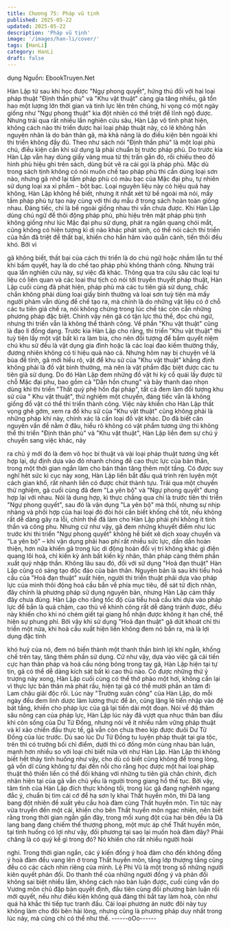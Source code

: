 ```yaml
---
title: Chương 75: Pháp vũ tịnh
published: 2025-05-22
updated: 2025-05-22
description: 'Pháp vũ tịnh'
image: '/images/han-li/cover/'
tags: [HanLi]
category: HanLi
draft: false
---
```


dụng
Nguồn: EbookTruyen.Net

Hàn Lập từ sau khi học được "Ngự phong quyết", hứng thú đối
với hai loại pháp thuật "Định thần phù" và "Khu vật thuật" càng gia
tăng nhiều, gã tổn hao một lượng lớn thời gian và tinh lực lên trên
chúng, hi vọng có một ngày giống như "Ngự phong thuật" kia đột
nhiên có thể triệt để lĩnh ngộ được.
Nhưng trải qua rất nhiều lần nghiên cứu sâu, Hàn Lập vô tình
phát hiện, không cách nào thi triển được hai loại pháp thuật này,
có lẽ không hẳn nguyên nhân là do bản thân gã, mà khả năng là
do điều kiện bên ngoài khi thi triển không đầy đủ.
Theo như sách nói "Định thần phù" là một loại phù chú, điều kiện
cần khi sử dụng là phải chuẩn bị trước pháp phù. Do trước kia
Hàn Lập vẫn hay dùng giấy vàng mua từ thị trấn gần đó, rồi chiếu
theo đồ hình phù hiệu ghi trên sách, dùng bút vẽ ra cái gọi là pháp
phù.
Mặc dù trong sách tịnh không có nói muốn chế tạo pháp phù thì
cần dùng loại sơn nào, nhưng gã nhớ lại tấm pháp phù có màu
bạc của Mặc đại phu, tự nhiên sử dụng loại xa xỉ phẩm - bột bạc.
Loại nguyên liệu này có hiệu quả hay không, Hàn Lập không hề
biết, nhưng ít nhất xét từ bề ngoài mà nói, mấy tấm pháp phù tự
tạo này cùng với thí dụ mẫu ở trong sách hoàn toàn giống nhau.
Đáng tiếc, chỉ là bề ngoài giống nhau thì vẫn chưa được.
Khi Hàn Lập dùng chú ngữ để thôi động pháp phù, phù hiệu trên
mặt pháp phù tịnh không giống như lúc Mặc đại phu sử dụng,
phát ra ngân quang chói mắt, cũng không có hiện tượng kì dị nào
khác phát sinh, có thể nói cách thi triển của hắn đã triệt để thất
bại, khiến cho hắn hãm vào quẫn cảnh, tiến thối đều khó. Bởi vì

gã không biết, thất bại của cách thi triển là do chú ngữ hoặc nhầm
lẫn tư thế khi bấm quyết, hay là do chế tạo pháp phù không thành
công.
Nhưng trải qua lần nghiên cứu này, sự việc đã khác.
Thông qua tra cứu sâu các loại tư liệu có liên quan và các loai thư
tịch có nói tới truyền thuyết pháp thuật, Hàn Lập cuối cùng đã
phát hiện, pháp phù mà các tu tiên giả sử dụng, chắc chắn không
phải dùng loại giấy bình thường và loại sơn tuỳ tiện mà mấy
người phàm vẫn dùng để chế tạo ra, mà chính là do những vật
liệu có ở chỗ các tu tiên giả chế ra, nói không chừng trong lúc chế
tác còn cần những phương pháp đặc biệt. Chính vậy nên gã có
tận lực thủ thế, đọc chú ngữ, nhưng thi triển vẫn là không thể
thành công.
Về phần "Khu vật thuật" cũng là đạo lí đồng dạng.
Trước kia Hàn Lập cho rằng, thi triển "Khu vật thuật" thì tuỳ tiện
lấy một vật bất kì ra làm bia, cho nên đối tượng để bấm quyết
niệm chú khu sử đều là vật dụng gia đình hoặc là các loại đao
kiếm thường thấy, đương nhiên không có tí hiệu quả nào cả.
Nhưng hôm nay bị chuyện về lá bùa đề tỉnh, gã mới hiểu rõ, vật
để khu sử của "Khu vật thuật" khẳng định không phải là đồ vật
bình thường, mà nên là vật phẩm đặc biệt được các tu tiên giả sử
dụng.
Do đó Hàn Lập đem những đồ vật hi kỳ cổ quái lấy được từ chỗ
Mặc đại phu, bao gồm cả "Dẫn hồn chung" và bảy thanh dao
nhọn dùng khi thi triển "Thất quỷ phệ hồn đại pháp", tất cả đem
làm đối tượng khu sử của " Khu vật thuật", thử nghiệm một
chuyến, đáng tiếc vẫn là không giống đồ vật có thể thi triển thành
công. Việc này khiến cho Hàn Lập thất vọng ghê gớm, xem ra đồ
khu sử của "Khu vật thuật" cũng không phải là những pháp khí
này, chính xác là cần loại đồ vật khác.
Do đã biết căn nguyên vấn đề nằm ở đâu, hiểu rõ không có vật
phẩm tương ứng thì không thể thi triển "Định thân phù" và "Khu
vật thuật", Hàn Lập liền đem sự chú ý chuyển sang việc khác, nảy

ra chủ ý mới đó là đem võ học bí thuật và vài loại pháp thuật
tương ứng kết hợp lại, dự định dựa vào đó nhanh chóng đề cao
thực lực của bản thân, trong một thời gian ngắn làm cho bản thân
tăng thêm một tầng.
Có được suy nghĩ hêt sức kì cục này xong, Hàn Lập liền bắt đầu
quá trình rèn luyện một cách gian khổ, rất nhanh liền có được
chút thành tựu.
Trải qua một chuyến thử nghiệm, gã cuối cùng đã đem "La yên
bộ" và "Ngự phong quyết" dung hợp lại với nhau.
Nói là dung hợp, kì thực chẳng qua chỉ là trước tiên thi triển "Ngự
phong quyết", sau đó là vận dụng "La yên bộ" mà thôi, nhưng sự
nhịp nhàng và phối hợp của hai loại đó đòi hỏi cần biết khống chế
tốt, nếu không rất dễ dàng gây ra lỗi, chính thế đã làm cho Hàn
Lập phải phí không ít tinh thần và công phu.
Nhưng cứ như vậy, gã đem những khuyết điểm như lúc trước khi
thi triển "Ngự phong quyết" không hề biết xê dịch xoay chuyển và
"La yên bộ" – khi vận dụng phải hao phí rất nhiều sức lực, dần
dần hoàn thiện, hơn nữa khiến gã trong lúc di động hoán đổi vị trí
không khác gì điện quang lôi hoả, chỉ kiến kỳ ảnh bất kiến kỳ
nhân, thân pháp càng thêm phần xuất quỷ nhập thần.
Không lâu sau đó, đối với sử dụng "Hoả đạn thuật" Hàn Lập cũng
có sáng tạo độc đáo của bản thân.
Nguyên bản là sau khi tiểu hoả cầu của "Hoả đạn thuật" xuất
hiện, người thi triển thuật phải dựa vào pháp lực của mình thôi
động hoả cầu bắn về phía mục tiêu, để sát tử địch nhân, đây
chính là phương pháp sử dụng nguyên bản, nhưng Hàn Lập cảm
thấy đây chưa đúng.
Hàn Lập cho rằng tốc độ của tiểu hoả cầu khi dựa vào pháp lực
để bắn là quá chậm, cao thủ về khinh công rất dễ dàng tránh
được, điều này khiến cho khi nó chém giết tại giang hồ nhận
được không ít hạn chế, thể hiện sự phung phí. Bởi vậy khi sử
dụng "Hoả đạn thuật" gã dứt khoát chỉ thi triển một nửa, khi hoả
cầu xuất hiện liền không đem nó bắn ra, mà là lợi dụng đặc tính

khó huỷ của nó, đem nó biến thành một thanh thần binh lợi khí
ngắn, khống chế trên tay, tăng thêm phần sử dụng.
Cứ như vậy, dựa vào việc gã cải tiến cực hạn thân pháp và hoả
cầu nóng bỏng trong tay gã, Hàn Lập hiện tại tự tin, gã có thể dễ
dàng kích sát bất kì cao thủ nào.
Có được những thứ ỷ trượng này xong, Hàn Lập cuối cùng có thể
thở phào một hơi, không cần lại vì thực lực bản thân mà phát rầu,
hiện tại gã có thể mười phần an tâm đi Lam châu giải độc rồi.
Lúc này "Trường xuân công" của Hàn Lập, do mỗi ngày đều đem
linh dược làm lương thực để ăn, cũng lặng lẽ tiến nhập vào đệ
bát tầng, khiến cho pháp lực của gã lại tiến dài một đoạn.
Nói về độ thâm sâu nông cạn của pháp lực, Hàn Lập lúc này đã
vượt qua nhục thân ban đầu khi còn sống của Dư Tử Đồng,
nhưng nói về ít nhiều nắm vững pháp thuật và kĩ xão chiến đấu
thực tế, gã vẫn còn chưa theo kịp được đuôi Dư Tử Đồng của lúc
trước. Dù sao lúc Dư Tử Đồng tu luyện pháp thuật tại gia tộc, trên
thì có trưởng bối chỉ điểm, dưới thì có đồng môn cùng nhau bàn
luận, mạnh hơn nhiều so với loại chỉ biết nửa vời như Hàn Lập.
Hàn Lập thì không biết hết thảy tình huống như vậy, cho dù có
biết cũng không để trong lòng, gã vốn dĩ cũng không tự đại đến
nỗi cho rằng học được một hai loại pháp thuật thô thiển liền có
thể đối kháng với những tu tiên giả chân chính, địch nhân hiện tại
của gã vẫn chủ yếu là người trong giang hồ thế tục.
Bởi vậy, tâm tình của Hàn Lập đích thực không tồi, trong lúc gã
đang nghênh ngang đắc ý, chuẩn bị tìm cái cớ để hạ sơn ly khai
Thất huyền môn, thì Dã lang bang đột nhiên đề xuất yêu cầu hoà
đàm cùng Thất huyền môn.
Tin tức này vừa truyền đến một cái, khiến cho bên Thất huyền
môn ngạc nhiên, nên biết rằng trong thời gian ngắn gần đây, trong
mối xung đột của hai bên đều là Dã lang bang đang chiếm thế
thượng phong, một mực áp chế Thất huyền môn, tại tình huống
có lợi như vậy, đối phương tại sao lại muốn hoà đàm đây? Phải
chăng là có quỷ kế gì trong đó? Nó khiến cho rất nhiều người hoài

nghi.
Trong thời gian ngắn, các ý kiến đồng ý hoà đàm cho đến không
đồng ý hoà đàm đều vang lên ở trong Thất huyền môn, tầng lớp
thượng tầng cũng đều có các cách nhìn riêng của mình. Lệ Phi
Vũ là một trong số những người kiên quyết phản đối.
Do thanh thế của những người đồng ý và phản đối không sai biệt
nhiều lắm, không cách nào bàn luận được, cuối cùng vẫn do
Vương môn chủ đập bàn quyết định, đầu tiên cùng đối phương
bàn luận rồi mới quyết, nếu như điều kiện không quá đáng thì bắt
tay làm hoà, còn như quá hà khắc thì tiếp tục tranh đấu.
Cái loại phương án nước đôi này tuy không làm cho đôi bên hài
lòng, nhưng cũng là phương pháp duy nhất trong lúc này, mà
cũng chỉ có thể như thế.
------oOo------
